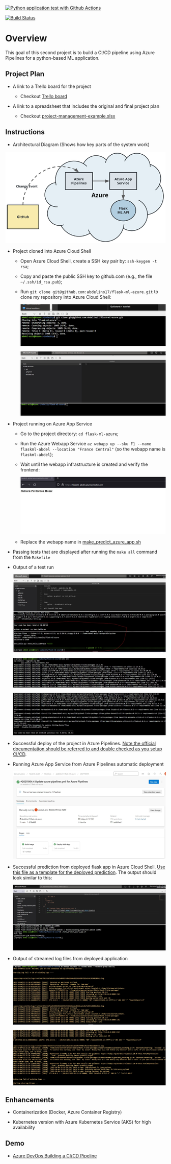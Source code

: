[![Python application test with Github Actions](https://github.com/abdelino17/flask-ml-azure/actions/workflows/pythonapp.yml/badge.svg)](https://github.com/abdelino17/flask-ml-azure/actions/workflows/pythonapp.yml)

[![Build Status](https://dev.azure.com/bienvenuefare/flaskml-abdel/_apis/build/status/abdelino17.flask-ml-azure?branchName=main)](https://dev.azure.com/bienvenuefare/flaskml-abdel/_build/latest?definitionId=1&branchName=main)

# Overview

This goal of this second project is to build a CI/CD pipeline using Azure Pipelines for a python-based ML application.

## Project Plan

- A link to a Trello board for the project

  - Checkout [Trello board](https://trello.com/b/vuXvrEjO)

- A link to a spreadsheet that includes the original and final project plan

  - Checkout [project-management-example.xlsx](./project/project-management.xlsx)

## Instructions

- Architectural Diagram (Shows how key parts of the system work)

![System architecture](./screenshots/architecture.png)

- Project cloned into Azure Cloud Shell

  - Open Azure Cloud Shell, create a SSH key pair by: `ssh-keygen -t rsa`;

  - Copy and paste the public SSH key to github.com (e.g., the file `~/.ssh/id_rsa.pub`);

  - Run `git clone git@github.com:abdelino17/flask-ml-azure.git` to clone my repository into Azure Cloud Shell:

    ![Azure Cloud Shell git clone](screenshots/1-repo_github.jpg)

    ![Azure Cloud Shell editor](screenshots/2-editor.jpg)

- Project running on Azure App Service

  - Go to the project directory: `cd flask-ml-azure`;

  - Run the Azure Webapp Service `az webapp up --sku F1 --name flaskml-abdel --location "France Central"` (so the webapp name is `flaskml-abdel`);

  - Wait until the webapp infrastructure is created and verify the frontend:

    ![Azure Webapp frontend](screenshots/10_frontend.jpg)

  - Replace the webapp name in [make_predict_azure_app.sh](make_predict_azure_app.sh)

- Passing tests that are displayed after running the `make all` command from the `Makefile`

- Output of a test run

  ![Azure Webapp frontend](screenshots/3-Tests.jpg)

  ![Azure Webapp frontend](screenshots/3_Tests2.jpg)

  ![Azure Webapp frontend](screenshots/3_Tests3.jpg)

- Successful deploy of the project in Azure Pipelines. [Note the official documentation should be referred to and double checked as you setup CI/CD](https://docs.microsoft.com/en-us/azure/devops/pipelines/ecosystems/python-webapp?view=azure-devops).

- Running Azure App Service from Azure Pipelines automatic deployment

  ![Azure Webapp frontend](screenshots/11_Pipelines.jpg)

- Successful prediction from deployed flask app in Azure Cloud Shell. [Use this file as a template for the deployed prediction](https://github.com/udacity/nd082-Azure-Cloud-DevOps-Starter-Code/blob/master/C2-AgileDevelopmentwithAzure/project/starter_files/flask-sklearn/make_predict_azure_app.sh).
  The output should look similar to this:

  ![Azure Webapp frontend](screenshots/6-ML_predict.jpg)

- Output of streamed log files from deployed application

  ![Azure Webapp frontend](screenshots/7-Logs.jpg)

  ![Azure Webapp frontend](screenshots/8-Logs2.jpg)

## Enhancements

- Containerization (Docker, Azure Container Registry)

- Kubernetes version with Azure Kubernetes Service (AKS) for high availability

## Demo

- [Azure DevOps Building a CI/CD Pipeline](https://www.loom.com/share/299b0375709344329178cfdda77c091f)
